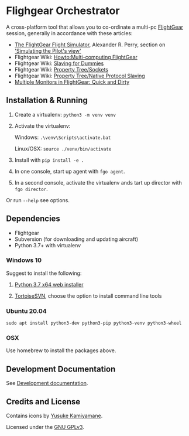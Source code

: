 # Flighgear Orchestrator

A cross-platform tool that allows you to co-ordinate a multi-pc [FlightGear] session,
generally in accordance with these articles:

- [The FlightGear Flight Simulator], Alexander R. Perry, section on ['Simulating the Pilot's view']
- Flightgear Wiki: [Howto:Multi-computing FlightGear]
- Flightgear Wiki: [Slaving for Dummies]
- Flightgear Wiki: [Property Tree/Sockets]
- Flightgear Wiki: [Property Tree/Native Protocol Slaving]
- [Multiple Monitors in FlightGear: Quick and Dirty]

## Installation & Running

1. Create a virtualenv: `python3 -m venv venv`
2. Activate the virtualenv:

   Windows: `.\venv\Scripts\activate.bat`

   Linux/OSX: `source ./venv/bin/activate`

3. Install with `pip install -e .`
4. In one console, start up agent with `fgo agent`.
5. In a second console, activate the virtualenv ands tart up director with `fgo director`.

Or run `--help` see options.

## Dependencies

- Flightgear
- Subversion (for downloading and updating aircraft)
- Python 3.7+ with virtualenv

### Windows 10

Suggest to install the following:

1. [Python 3.7 x64 web installer]

2. [TortoiseSVN], choose the option to install command line tools

### Ubuntu 20.04

`sudo apt install python3-dev python3-pip python3-venv python3-wheel `

### OSX

Use homebrew to install the packages above.

## Development Documentation

See [Development documentation].

## Credits and License

Contains icons by [Yusuke Kamiyamane](http://p.yusukekamiyamane.com/).

Licensed under the [GNU GPLv3].

['simulating the pilot's view']: https://www.usenix.org/legacy/publications/library/proceedings/usenix04/tech/sigs/full_papers/perry/perry_html/Simulating_Pilot_s.html
[the flightgear flight simulator]: https://www.usenix.org/legacy/publications/library/proceedings/usenix04/tech/sigs/full_papers/perry/perry_html/fgfs.html
[howto:multi-computing flightgear]: http://wiki.flightgear.org/Howto:Multi-computing_FlightGear
[slaving for dummies]: http://wiki.flightgear.org/Slaving_for_Dummies
[property tree/sockets]: http://wiki.flightgear.org/Property_Tree/Sockets
[flightgear]: http://home.flightgear.org/
[development documentation]: ./README-dev.md
[gnu gplv3]: ./LICENSE.txt
[tortoisesvn]: https://tortoisesvn.net/
[python 3.7 x64 web installer]: https://www.python.org/downloads/release/python-372/
[multiple monitors in flightgear: quick and dirty]: http://www.inkdrop.net/dave/multimon.pdf
[property tree/native protocol slaving]: http://wiki.flightgear.org/Property_Tree/Native_Protocol_Slaving
